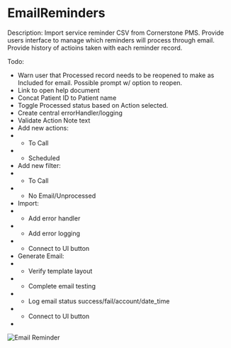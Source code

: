 # EmailReminders

Description: Import service reminder CSV from Cornerstone PMS. Provide users interface to manage which reminders will process through email. Provide history of actioins taken with each reminder record.

Todo: 
 - Warn user that Processed record needs to be reopened to make as Included for email. Possible prompt w/ option to reopen. 
 - Link to open help document
 - Concat Patient ID to Patient name
 - Toggle Processed status based on Action selected. 
 - Create central errorHandler/logging
 - Validate Action Note text
 - Add new actions: 
 - - To Call
 - - Scheduled
 - Add new filter:
 - - To Call
 - - No Email/Unprocessed
 - Import:
 - - Add error handler
 - - Add error logging
 - - Connect to UI button
 - Generate Email:
 - - Verify template layout
 - - Complete email testing
 - - Log email status success/fail/account/date_time
 - - Connect to UI button
 - 
![Email Reminder](https://user-images.githubusercontent.com/108896363/178858441-7df61143-873c-4bfb-9724-9427c2e6eb80.jpg)
